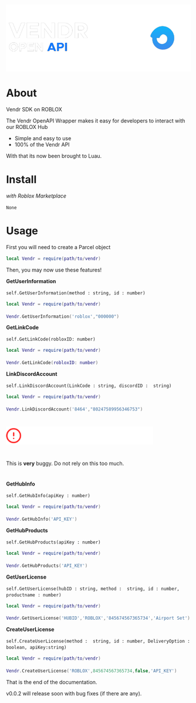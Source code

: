![banner](assets/banner.png)

# About
Vendr SDK on ROBLOX

The Vendr OpenAPI Wrapper makes it easy for developers to interact with our ROBLOX Hub

- Simple and easy to use
- 100% of the Vendr API

With that its now been brought to Luau.

# Install

*with Roblox Marketplace*

`None`


# Usage

First you will need to create a Parcel object


```lua
local Vendr = require(path/to/vendr)
```

Then, you may now use these features!

**GetUserInformation**

`self.GetUserInformation(method : string, id : number)`

```lua
local Vendr = require(path/to/vendr)

Vendr.GetUserInformation('roblox',"000000")

```

**GetLinkCode**

`self.GetLinkCode(robloxID: number)`

```lua
local Vendr = require(path/to/vendr)

Vendr.GetLinkCode(robloxID: number)
```

**LinkDiscordAccount**

`self.LinkDiscordAccount(LinkCode : string, discordID :  string)`

```lua
local Vendr = require(path/to/vendr)

Vendr.LinkDiscordAccount('8464',"80247589956346753")

```
#

<img src='./assets/API.png' width="400" height="50">


#


This is **very** buggy. Do not rely on this too much.

#

**GetHubInfo**

`self.GetHubInfo(apiKey : number)`

```lua
local Vendr = require(path/to/vendr)

Vendr.GetHubInfo('API_KEY')
```

**GetHubProducts**

`self.GetHubProducts(apiKey : number)`

```lua 
local Vendr = require(path/to/vendr)

Vendr.GetHubProducts('API_KEY')

```

**GetUserLicense**

`self.GetUserLicense(hubID : string, method :  string, id : number, productname : number)`

```lua
local Vendr = require(path/to/vendr)

Vendr.GetUserLicense('HUBID','ROBLOX','845674567365734','Airport Set')
```

**CreateUserLicense**

`self.CreateUserLicense(method :  string, id : number, DeliveryOption : boolean, apiKey:string)`

```lua
local Vendr = require(path/to/vendr)

Vendr.CreateUserLicense('ROBLOX',845674567365734,false,'API_KEY')
```

That is the end of the documentation.

v0.0.2 will release soon with bug fixes (if there are any).



